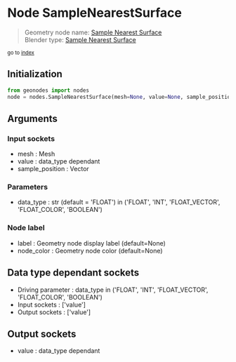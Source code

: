 
# Node SampleNearestSurface

> Geometry node name: [Sample Nearest Surface](https://docs.blender.org/manual/en/latest/modeling/geometry_nodes/mesh/sample_nearest_surface.html)<br>
  Blender type: [Sample Nearest Surface](https://docs.blender.org/api/current/bpy.types.GeometryNodeSampleNearestSurface.html)
  
<sub>go to [index](/docs/index.md)</sub>

## Initialization

```python
from geonodes import nodes
node = nodes.SampleNearestSurface(mesh=None, value=None, sample_position=None, data_type='FLOAT', label=None, node_color=None)
```



## Arguments


### Input sockets

- mesh : Mesh
- value : data_type dependant
- sample_position : Vector

### Parameters

- data_type : str (default = 'FLOAT') in ('FLOAT', 'INT', 'FLOAT_VECTOR', 'FLOAT_COLOR', 'BOOLEAN')

### Node label

- label : Geometry node display label (default=None)
- node_color : Geometry node color (default=None)

## Data type dependant sockets

- Driving parameter : data_type in ('FLOAT', 'INT', 'FLOAT_VECTOR', 'FLOAT_COLOR', 'BOOLEAN')
- Input sockets  : ['value']
- Output sockets : ['value']   
  
  

## Output sockets

- value : data_type dependant
